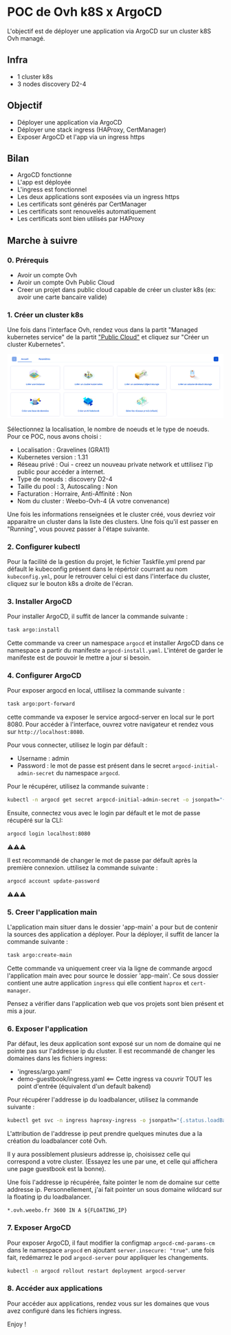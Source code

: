 # POC de Ovh k8S x ArgoCD

L'objectif est de déployer une application via ArgoCD sur un cluster k8S Ovh managé.

## Infra

- 1 cluster k8s
- 3 nodes discovery D2-4

## Objectif

- Déployer une application via ArgoCD
- Déployer une stack ingress (HAProxy, CertManager)
- Exposer ArgoCD et l'app via un ingress https

## Bilan

- ArgoCD fonctionne
- L'app est déployée
- L'ingress est fonctionnel
- Les deux applications sont exposées via un ingress https
- Les certificats sont générés par CertManager
- Les certificats sont renouvelés automatiquement
- Les certificats sont bien utilisés par HAProxy

## Marche à suivre

### 0. Prérequis

- Avoir un compte Ovh
- Avoir un compte Ovh Public Cloud
- Creer un projet dans public cloud capable de créer un cluster k8s (ex: avoir une carte bancaire valide)

### 1. Créer un cluster k8s

Une fois dans l'interface Ovh, rendez vous dans la partit "Managed kubernetes service" de la partit ["Public Cloud"](https://www.ovh.com/manager/#/public-cloud/?onboarding) et cliquez sur "Créer un cluster Kubernetes".

![creer un cluster](image/creer-un-cluster.png)

Sélectionnez la localisation, le nombre de noeuds et le type de noeuds. Pour ce POC, nous avons choisi :

- Localisation : Gravelines (GRA11)
- Kubernetes version : 1.31
- Réseau privé : Oui - creez un nouveau private network et uttilisez l'ip public pour accéder a internet.
- Type de noeuds : discovery D2-4
- Taille du pool : 3, Autoscaling : Non
- Facturation : Horraire, Anti-Affinité : Non
- Nom du cluster : Weebo-Ovh-4 (A votre convenance)

Une fois les informations renseignées et le cluster créé, vous devriez voir apparaitre un cluster dans la liste des clusters. Une fois qu'il est passer en "Running", vous pouvez passer à l'étape suivante.

### 2. Configurer kubectl

Pour la facilité de la gestion du projet, le fichier Taskfile.yml prend par défault le kubeconfig présent dans le répértoir courrant au nom `kubeconfig.yml`, pour le retrouver celui ci est dans l'interface du cluster, cliquez sur le bouton k8s a droite de l'écran.

### 3. Installer ArgoCD

Pour installer ArgoCD, il suffit de lancer la commande suivante :

```bash
task argo:install
```

Cette commande va creer un namespace `argocd` et installer ArgoCD dans ce namespace a partir du manifeste `argocd-install.yaml`. L'intéret de garder le manifeste est de pouvoir le mettre a jour si besoin.

### 4. Configurer ArgoCD

Pour exposer argocd en local, uttilisez la commande suivante :

```bash
task argo:port-forward
```

cette commande va exposer le service argocd-server en local sur le port 8080. Pour accéder à l'interface, ouvrez votre navigateur et rendez vous sur `http://localhost:8080`.

Pour vous connecter, utilisez le login par défault :

- Username : admin
- Password : le mot de passe est présent dans le secret `argocd-initial-admin-secret` du namespace `argocd`.

Pour le récupérer, utilisez la commande suivante :

```bash
kubectl -n argocd get secret argocd-initial-admin-secret -o jsonpath="{.data.password}" | base64 -d
```

Ensuite, connectez vous avec le login par défault et le mot de passe récupéré sur la CLI:

```bash
argocd login localhost:8080
```

⚠️⚠️⚠️

Il est recommandé de changer le mot de passe par défault après la première connexion. uttilisez la commande suivante :

```bash
argocd account update-password
```

⚠️⚠️⚠️

### 5. Creer l'application main

L'application main situer dans le dossier 'app-main' a pour but de contenir la sources des application a déployer. Pour la déployer, il suffit de lancer la commande suivante :

```bash
task argo:create-main
```

Cette commande va uniquement creer via la ligne de commande argocd l'application main avec pour source le dossier 'app-main'. Ce sous dossier contient une autre application `ingress` qui elle contient `haprox` et `cert-manager`.

Pensez a vérifier dans l'application web que vos projets sont bien présent et mis a jour.

### 6. Exposer l'application

Par défaut, les deux application sont exposé sur un nom de domaine qui ne pointe pas sur l'addresse ip du cluster. Il est recommandé de changer les domaines dans les fichiers ingress:

- 'ingress/argo.yaml'
- demo-guestbook/ingress.yaml <== Cette ingress va couvrir TOUT les point d'entrée (équivalent d'un default bakend)

Pour récupérer l'addresse ip du loadbalancer, utilisez la commande suivante :

```bash
kubectl get svc -n ingress haproxy-ingress -o jsonpath="{.status.loadBalancer.ingress}"
```

L'attribution de l'addresse ip peut prendre quelques minutes due a la création du loadbalancer coté Ovh.

Il y aura possiblement plusieurs addresse ip, choisissez celle qui correspond a votre cluster. (Essayez les une par une, et celle qui affichera une page guestbook est la bonne).

Une fois l'addresse ip récupérée, faite pointer le nom de domaine sur cette addresse ip. Personnellement, j'ai fait pointer un sous domaine wildcard sur la floating ip du loadbalancer.

```bind
*.ovh.weebo.fr 3600 IN A ${FLOATING_IP}
```

### 7. Exposer ArgoCD

Pour exposer ArgoCD, il faut modifier la configmap `argocd-cmd-params-cm` dans le namespace `argocd` en ajoutant `server.insecure: "true"`. une fois fait, redémarrez le pod `argocd-server` pour appliquer les changements.

```bash
kubectl -n argocd rollout restart deployment argocd-server
```

### 8. Accéder aux applications

Pour accéder aux applications, rendez vous sur les domaines que vous avez configuré dans les fichiers ingress.

Enjoy !

